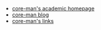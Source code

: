 - [core-man's academic homepage](https://core-man.github.io/academic-homepage/)
- [core-man blog](https://core-man.github.io/blog)
- [core-man's links](https://core-man.github.io/link)
